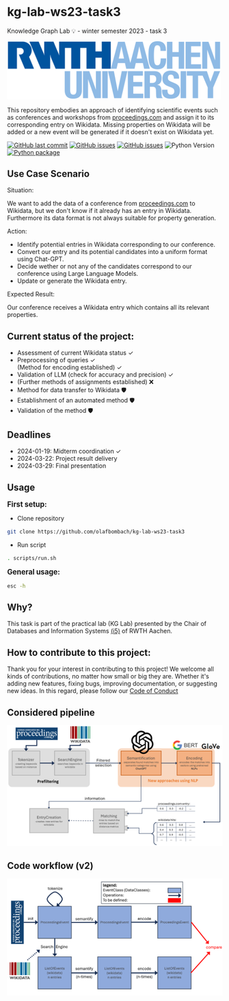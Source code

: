 # kg-lab-ws23-task3
Knowledge Graph Lab 💡 - winter semester 2023 - task 3

<img src="images/RWTH_Logo.png" width="500">

This repository embodies an approach of identifying scientific events such as conferences and workshops from [proceedings.com](https://www.proceedings.com/) and assign it to its corresponding entry on Wikidata. Missing properties on Wikidata will be added or a new event will be generated if it doesn't exist on Wikidata yet.

[![GitHub last commit](https://img.shields.io/github/last-commit/olafbombach/kg-lab-ws23-task3.svg)](https://github.com/olafbombach/kg-lab-ws23-task3/commits/main)
[![GitHub issues](https://img.shields.io/github/issues/olafbombach/kg-lab-ws23-task3.svg)](https://github.com/olafbombach/kg-lab-ws23-task3/issues)
[![GitHub issues](https://img.shields.io/github/issues-closed/olafbombach/kg-lab-ws23-task3.svg)](https://github.com/olafbombach/kg-lab-ws23-task3/issues/?q=is%3Aissue+is%3Aclosed)
![Python Version](https://img.shields.io/badge/Python-3.9%2B-brightgreen)
[![Python package](https://github.com/olafbombach/kg-lab-ws23-task3/actions/workflows/python-package.yml/badge.svg)](https://github.com/olafbombach/kg-lab-ws23-task3/actions/workflows/python-package.yml)

## Use Case Scenario
Situation:

We want to add the data of a conference from [proceedings.com](https://www.proceedings.com/) to Wikidata, but we don't know if it already has an entry in Wikidata. Furthermore its data format is not always suitable for property generation.

Action:
<ul>
<li>Identify potential entries in Wikidata corresponding to our conference.
<li>Convert our entry and its potential candidates into a uniform format using Chat-GPT.
<li>Decide wether or not any of the candidates correspond to our conference using Large Language Models.
<li>Update or generate the Wikidata entry.
</ul>

Expected Result:

Our conference receives a Wikidata entry which contains all its relevant properties.

## Current status of the project:
<ul> 
    <li> Assessment of current Wikidata status &#x2713; </li>
    <li> Preprocessing of queries &#x2713; </li>
    <il> (Method for encoding established) &#x2713; </il>
    <li> Validation of LLM (check for accuracy and precision) &#x2713; </li>
    <li> (Further methods of assignments established) ❌ </li>
    <li> Method for data transfer to Wikidata &#x1F6E1; </li>
    <li> Establishment of an automated method &#x1F6E1; </li>
    <li> Validation of the method &#x1F6E1; </li>
</ul>

## Deadlines

- 2024-01-19: Midterm coordination &#x2713;
- 2024-03-22: Project result delivery
- 2024-03-29: Final presentation

## Usage
<b><big>First setup:</big></b>
- Clone repository
```bash
git clone https://github.com/olafbombach/kg-lab-ws23-task3
```
- Run script
```bash
. scripts/run.sh
```

<b><big>General usage:</big></b>
```bash
esc -h
```

## Why?
This task is part of the practical lab (KG Lab) presented by the Chair of Databases and Information Systems [(i5)](https://dbis.rwth-aachen.de/dbis/) of RWTH Aachen.

## How to contribute to this project:
Thank you for your interest in contributing to this project! We welcome all kinds of contributions, no matter how small or big they are. Whether it's adding new features, fixing bugs, improving documentation, or suggesting new ideas.
In this regard, please follow our [Code of Conduct](.github/CONTRIBUTION.md)

## Considered pipeline
<img src="images/Pipeline_v2.png">

## Code workflow (v2)
<img src="images/code_workflow.png">
